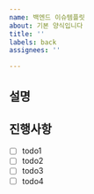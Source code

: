 ```yaml
---
name: 백엔드 이슈템플릿
about: 기본 양식입니다
title: ''
labels: back
assignees: ''

---
```


## 설명

## 진행사항
- [ ] todo1
- [ ] todo2
- [ ] todo3
- [ ] todo4
